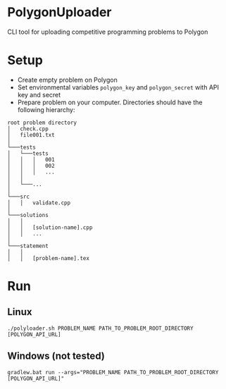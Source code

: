 # PolygonUploader
CLI tool for uploading competitive programming problems to Polygon

# Setup

* Create empty problem on Polygon
* Set environmental variables `polygon_key` and `polygon_secret` with API key and secret
* Prepare problem on your computer. Directories should have the following hierarchy:

```
root problem directory
│   check.cpp
│   file001.txt    
│
└───tests
│   └───tests
│   │   │   001
│   │   │   002
│   │   │   ...
│   │
│   └───...
│  
└───src
│   │   validate.cpp
│
└───solutions
│   │
│   │   [solution-name].cpp
│   │   ...
│
└───statement
│   │
│   │   [problem-name].tex
```
# Run

## Linux

`./polyloader.sh PROBLEM_NAME PATH_TO_PROBLEM_ROOT_DIRECTORY [POLYGON_API_URL]`

## Windows (not tested)

`gradlew.bat run --args="PROBLEM_NAME PATH_TO_PROBLEM_ROOT_DIRECTORY [POLYGON_API_URL]"`